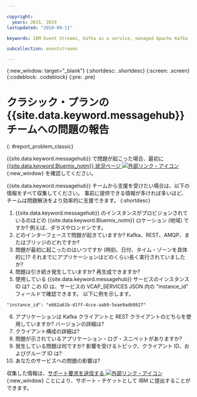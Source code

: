 ```yaml
---

copyright:
  years: 2015, 2019
lastupdated: "2018-09-11"

keywords: IBM Event Streams, Kafka as a service, managed Apache Kafka

subcollection: eventstreams

---
```


{:new_window: target="_blank"}
{:shortdesc: .shortdesc}
{:screen: .screen}
{:codeblock: .codeblock}
{:pre: .pre}



# クラシック・プランの {{site.data.keyword.messagehub}} チームへの問題の報告
{: #report_problem_classic}

{{site.data.keyword.messagehub}} で問題が起こった場合、最初に [{{site.data.keyword.Bluemix_notm}} 状況ページ ![外部リンク・アイコン](../../icons/launch-glyph.svg "外部リンク・アイコン")](https://cloud.ibm.com/status?selected=status){:new_window} を確認してください。 

{{site.data.keyword.messagehub}} チームから支援を受けたい場合は、以下の情報をすべて収集してください。 事前に提供できる情報が多ければ多いほど、チームは問題解決をより効率的に支援できます。
{:shortdesc}

1. {{site.data.keyword.messagehub}} のインスタンスがプロビジョンされているのはどの {{site.data.keyword.Bluemix_notm}} ロケーション (地域) ですか?  例えば、ダラスやロンドンです。 
2. どのインターフェースで問題が起きていますか? Kafka、REST、AMQP、またはブリッジのどれですか?
3. 問題が最初に起こったのはいつですか (時刻、日付、タイム・ゾーンを具体的に)? それまでにアプリケーションはどのくらい長く実行されていましたか?
4. 問題は引き続き発生していますか? 再生成できますか?
5. 使用している {{site.data.keyword.messagehub}} サービスのインスタンス ID は? 
この ID は、サービスの VCAP_SERVICES JSON 内の "instance_id" フィールドで確認できます。 以下に例を示します。
 ```
 "instance_id": "e662a61b-d1ff-4cce-aab9-5eae9adb9827"
 ```
6. アプリケーションは Kafka クライアントと REST クライアントのどちらを使用していますか? バージョンの詳細は?
7. クライアント構成の詳細は?
8. 問題が示されているアプリケーション・ログ・スニペットがありますか?
9. 発生している問題は何ですか? 影響を受けるトピック、クライアント ID、およびグループ ID は?
10. あなたのサービスへの問題の影響は?


収集した情報は、[サポート要求を送信する ![外部リンク・アイコン](../../icons/launch-glyph.svg "外部リンク・アイコン")](/docs/get-support?topic=get-support-getting-customer-support#using-avatar){:new_window} ことにより、サポート・チケットとして IBM に提出することができます。










